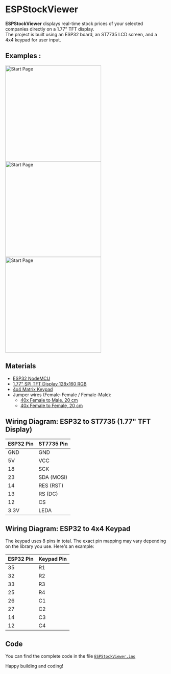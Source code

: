 # ESPStockViewer

**ESPStockViewer** displays real-time stock prices of your selected companies directly on a 1.77" TFT display.  
The project is built using an ESP32 board, an ST7735 LCD screen, and a 4x4 keypad for user input.



## Examples :
<img src="Pictures/StartPage.jpg" alt="Start Page" width="300"/>
<img src="Pictures/SelectOptions.jpg" alt="Start Page" width="300"/>
<img src="Pictures/StockPrice.jpg" alt="Start Page" width="300"/>

## Materials

- [ESP32 NodeMCU](https://www.amazon.de/dp/B0CR9R6334?ref_=ppx_hzsearch_conn_dt_b_fed_asin_title_2&th=1)
- [1.77" SPI TFT Display 128x160 RGB](https://www.az-delivery.de/en/products/1-77-zoll-spi-tft-display?_pos=1&_sid=30a5b0271&_ss=r)
- [4x4 Matrix Keypad](https://www.az-delivery.de/en/products/4x4-matrix-keypad?variant=8192016023648)
- Jumper wires (Female-Female / Female-Male):
  - [40x Female to Male, 20 cm](https://www.az-delivery.de/en/products/40-stk-jumper-wire-female-to-male-20-zentimeter?_pos=1&_sid=7cc3825b4&_ss=r)
  - [40x Female to Female, 20 cm](https://www.az-delivery.de/en/products/40-stk-jumper-wire?_pos=1&_sid=7cc3825b4&_ss=r)


## Wiring Diagram: ESP32 to ST7735 (1.77" TFT Display)

| ESP32 Pin | ST7735 Pin  |
|-----------|-------------|
| GND       | GND         |
| 5V        | VCC         |
| 18        | SCK         |
| 23        | SDA (MOSI)  |
| 14        | RES (RST)   |
| 13        | RS (DC)     |
| 12        | CS          |
| 3.3V      | LEDA        |


## Wiring Diagram: ESP32 to 4x4 Keypad

The keypad uses 8 pins in total. The exact pin mapping may vary depending on the library you use. Here's an example:

| ESP32 Pin | Keypad Pin |
|-----------|------------|
| 35        | R1         |
| 32        | R2         |
| 33        | R3         |
| 25        | R4         |
| 26        | C1         |
| 27        | C2         |
| 14        | C3         |
| 12        | C4         |


## Code

You can find the complete code in the file [`ESPStockViewer.ino`](https://github.com/RiccardoDAndrea/ESPStockViewer/blob/main/ESPStockViewer.ino)


Happy building and coding!
